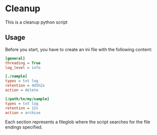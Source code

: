 # Cleanup
This is a cleanup python script

## Usage

Before you start, you have to create an ini file with the following content:
```ini
[general]
threading = True
log_level = info

[./sample]
types = txt log
retention = 4d5h2s
action = delete

[/path/to/my/sample]
types = txt log
retention = 12s
action = archive
```

Each section represents a fileglob where the script searches for the file endings specified.
